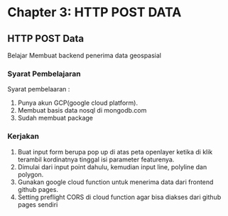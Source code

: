 # Chapter 3: HTTP POST DATA
## HTTP POST Data
Belajar Membuat backend penerima data geospasial
### Syarat Pembelajaran
Syarat pembelaaran :
1. Punya akun GCP(google cloud platform).
2. Membuat basis data nosql di mongodb.com
3. Sudah membuat package

### Kerjakan
1. Buat input form berupa pop up di atas peta openlayer ketika di klik terambil kordinatnya tinggal isi parameter featurenya.
2. Dimulai dari input point dahulu, kemudian input line, polyline dan polygon.
3. Gunakan google cloud function untuk menerima data dari frontend github pages.
4. Setting preflight CORS di cloud function agar bisa diakses dari github pages sendiri

